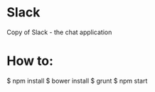 # Slack
Copy of Slack - the chat application

# How to:

$ npm install
$ bower install
$ grunt
$ npm start